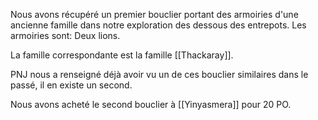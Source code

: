 Nous avons récupéré un premier bouclier portant des armoiries d'une ancienne famille dans notre exploration des dessous des entrepots. Les armoiries sont: Deux lions. 

La famille correspondante est la famille [[Thackaray]]. 

PNJ nous a renseigné déjà avoir vu un de ces bouclier similaires dans le passé, il en existe un second. 

 Nous avons acheté le second bouclier à [[Yinyasmera]] pour 20 PO. 